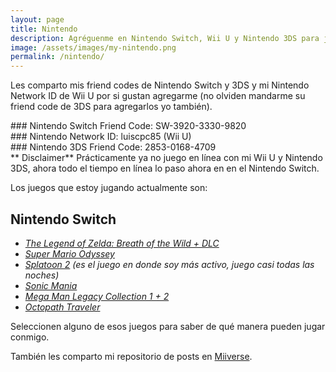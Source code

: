 ```yaml
---
layout: page
title: Nintendo
description: Agréguenme en Nintendo Switch, Wii U y Nintendo 3DS para jugar en línea.
image: /assets/images/my-nintendo.png
permalink: /nintendo/
---
```


Les comparto mis friend codes de Nintendo Switch y 3DS y mi Nintendo Network ID de Wii U por si gustan agregarme (no olviden mandarme su friend code de 3DS para agregarlos yo también).

<div class="card text-center">
<div class="card-body">
### Nintendo Switch Friend Code: SW-3920-3330-9820
</div>
</div>

<div class="card text-center">
<div class="card-body">
### Nintendo Network ID: luiscpc85 (Wii U)
</div>
</div>

<div class="card text-center mb-3">
<div class="card-body">
### Nintendo 3DS Friend Code: 2853-0168-4709
</div>
</div>

<div class="alert alert-danger" role="alert">
**<i class="fa fa-exclamation-circle" aria-hidden="true"></i> Disclaimer**  
Prácticamente ya no juego en línea con mi Wii U y Nintendo 3DS, ahora todo el tiempo en línea lo paso ahora en en el Nintendo Switch.
</div>

Los juegos que estoy jugando actualmente son:

## Nintendo Switch

- [*The Legend of Zelda: Breath of the Wild + DLC*][1]
- [*Super Mario Odyssey*][2]
- [*Splatoon 2*][3] *(es el juego en donde soy más activo, juego casi todas las noches)*
- [*Sonic Mania*][4]
- [*Mega Man Legacy Collection 1 + 2*][5]
- [*Octopath Traveler*][6]

Seleccionen alguno de esos juegos para saber de qué manera pueden jugar conmigo.

También les comparto mi repositorio de posts en [Miiverse][7].

[1]: /nintendo/switch/breath-of-the-wild/
[2]: /nintendo/switch/super-mario-odyssey/
[3]: /nintendo/switch/splatoon-2/
[4]: /nintendo/switch/sonic-mania/
[5]: /nintendo/switch/mega-man-legacy-collection/
[6]: /nintendo/switch/octopath-traveler/
[7]: https://archiverse.guide/users/luiscpc85